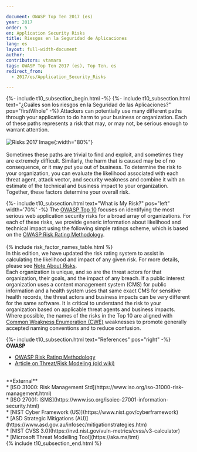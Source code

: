 ```yaml
---

document: OWASP Top Ten 2017 (es)
year: 2017
order: 5
en: Application Security Risks
title: Riesgos en la Seguridad de Aplicaciones
lang: es
layout: full-width-document
author:
contributors: vtamara
tags: OWASP Top Ten 2017 (es), Top Ten, es
redirect_from:
  - 2017/es/Application_Security_Risks

---
```


{%- include t10_subsection_begin.html -%}
{%- include t10_subsection.html text="¿Cuáles son los riesgos en la Seguridad de las Aplicaciones?" pos="firstWhole" -%}
Attackers can potentially use many different paths through your application to do harm to your business or organization. Each of these paths represents a risk that may, or may not, be serious enough to warrant attention.<br>
<br>
![Risks 2017 Image]({{site.baseurl}}/assets/images/Risks-2017.png){:width="80%"}
<br>
<br>
Sometimes these paths are trivial to find and exploit, and sometimes they are extremely difficult. Similarly, the harm that is caused may be of no consequence, or it may put you out of business. To determine the risk to your organization, you can evaluate the likelihood associated with each threat agent, attack vector, and security weakness and combine it with an estimate of the technical and business impact to your organization. Together, these factors determine your overall risk.

{%- include t10_subsection.html text="What is My Risk?" pos="left" width='70%' -%}
The [OWASP Top 10](https://owasp.org/www-project-top-ten) focuses on identifying the most serious web application security risks for a broad array of organizations. For each of these risks, we provide generic information about likelihood and technical impact using the following simple ratings scheme, which is based on the [OWASP Risk Rating Methodology](/www-community/OWASP_Risk_Rating_Methodology).<br>
<br>
{% include risk_factor_names_table.html %}
<br>
In this edition, we have updated the risk rating system to assist in calculating the likelihood and impact of any given risk. For more details, please see [Note About Risks](Top_10-2017_Note_About_Risks). 
<br>
Each organization is unique, and so are the threat actors for that organization, their goals, and the impact of any breach. If a public interest organization uses a content management system (CMS) for public information and a health system uses that same exact CMS for sensitive health records, the threat actors and business impacts can be very different for the same software. It is critical to understand the risk to your organization based on applicable threat agents and business impacts.
<br>
Where possible, the names of the risks in the Top 10 are aligned with [Common Weakness Enumeration (CWE)](https://cwe.mitre.org/) weaknesses to promote generally accepted naming conventions and to reduce confusion.

{%- include t10_subsection.html text="References" pos="right" -%}
**OWASP**<br>
* [OWASP Risk Rating Methodology](/www-community/OWASP_Risk_Rating_Methodology)<br>
* [Article on Threat/Risk Modeling (old wiki)](https://wiki.owasp.org/index.php/Application_Threat_Modeling)<br>
<br>
**External**<br>
* [ISO 31000: Risk Management Std](https://www.iso.org/iso-31000-risk-management.html)<br>
* [ISO 27001: ISMS](https://www.iso.org/isoiec-27001-information-security.html)<br>
* [NIST Cyber Framework (US)](https://www.nist.gov/cyberframework)<br>
* [ASD Strategic Mitigations (AU)](https://www.asd.gov.au/infosec/mitigationstrategies.htm)<br>
* [NIST CVSS 3.0](https://nvd.nist.gov/vuln-metrics/cvss/v3-calculator)<br>
* [Microsoft Threat Modelling Tool](https://aka.ms/tmt)<br>
{% include t10_subsection_end.html %}
